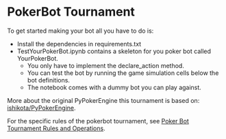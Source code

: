 # PokerBot Tournament

To get started making your bot all you have to do is: 
* Install the dependencies in requirements.txt 
* TestYourPokerBot.ipynb contains a skeleton for you poker bot called YourPokerBot.
  * You only have to implement the declare\_action method.
  * You can test the bot by running the game simulation cells below the bot definitions.
  * The notebook comes with a dummy bot you can play against.

More about the original PyPokerEngine this tournament is based on: [ishikota/PyPokerEngine](https://github.com/ishikota/PyPokerEngine).

For the specific rules of the pokerbot tournament, see [Poker Bot Tournament Rules and Operations](https://docs.google.com/document/d/1EfhF-bfjPo4yClUUaAKT2LGIYP3qL-c9yxkh0ZZGs4I/edit?tab=t.0). 
